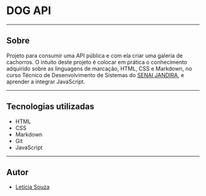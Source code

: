 # DOG API 

---
## Sobre
Projeto para consumir uma API pública e com ela criar uma galeria de cachorros. O intuito deste projeto é colocar em prática o conhecimento adquirido sobre as linguagens de marcação, HTML, CSS e Markdown, no curso Técnico de Desenvolvimento de Sistemas do [SENAI JANDIRA](https://sp.senai.br/unidade/jandira/), e aprender a integrar JavaScript.

---
## Tecnologias utilizadas 
- HTML
- CSS
- Markdown 
- Git 
- JavaScript

---
## Autor
- [Letícia Souza](https://www.linkedin.com/in/leticia-souza-almeida-84712a2b5/)

 
 

